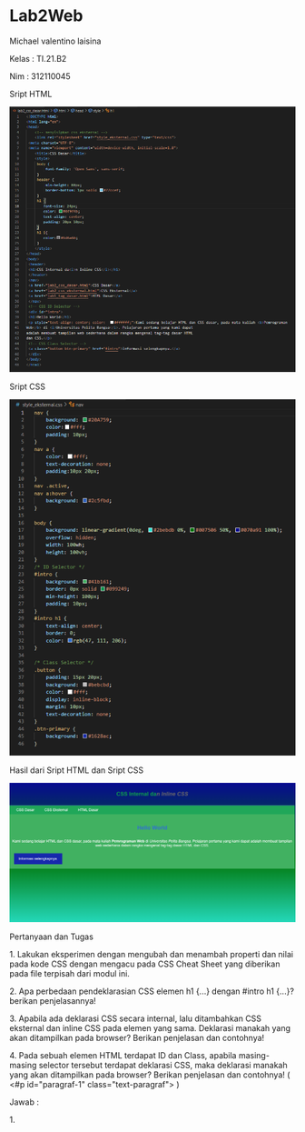 # Lab2Web
<P>Michael valentino laisina </p>
<p>Kelas : TI.21.B2</P>
<p>Nim : 312110045 </p>

<p>Sript HTML</p>

![1](img/ss2.png)

<p>Sript CSS</p>

![2](img/css1.png)

<p>Hasil dari Sript HTML dan Sript CSS</p>

![3](img/hasil2.png)

<p>Pertanyaan dan Tugas</p>
<p>1. Lakukan eksperimen dengan mengubah dan menambah properti dan nilai pada kode CSS
dengan mengacu pada CSS Cheat Sheet yang diberikan pada file terpisah dari modul ini.</p>
<p>2. Apa perbedaan pendeklarasian CSS elemen h1 {...} dengan #intro h1 {...}? berikan
penjelasannya!</p>
<p>3. Apabila ada deklarasi CSS secara internal, lalu ditambahkan CSS eksternal dan inline CSS pada
elemen yang sama. Deklarasi manakah yang akan ditampilkan pada browser? Berikan
penjelasan dan contohnya!</p>
<p>4. Pada sebuah elemen HTML terdapat ID dan Class, apabila masing-masing selector tersebut
terdapat deklarasi CSS, maka deklarasi manakah yang akan ditampilkan pada browser?
Berikan penjelasan dan contohnya! ( <#p id="paragraf-1" class="text-paragraf"> )</p>

<p>Jawab : </p>
<p>1.

